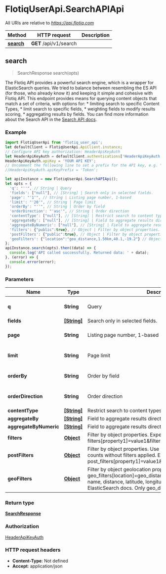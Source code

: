 # FlotiqUserApi.SearchAPIApi

All URIs are relative to *https://api.flotiq.com*

Method | HTTP request | Description
------------- | ------------- | -------------
[**search**](SearchAPIApi.md#search) | **GET** /api/v1/search | 



## search

> SearchResponse search(opts)



The Flotiq API provides a powerful search engine, which is a wrapper for ElasticSearch queries. We tried to balance between resembling the ES API (for those, who already know it) and keeping it simple and cohesive with Flotiq API. This endpoint provides means for querying content objects that match a set of criteria, with options for:   * limiting search to specific Content Types,  * limit search to specific fields,  * weighting fields to modify results scoring,  * aggregating results by fields.   You can find more information about the Search API in the [Search API docs](https://flotiq.com/docs/API/search/).

### Example

```javascript
import FlotiqUserApi from 'flotiq_user_api';
let defaultClient = FlotiqUserApi.ApiClient.instance;
// Configure API key authorization: HeaderApiKeyAuth
let HeaderApiKeyAuth = defaultClient.authentications['HeaderApiKeyAuth'];
HeaderApiKeyAuth.apiKey = 'YOUR API KEY';
// Uncomment the following line to set a prefix for the API key, e.g. "Token" (defaults to null)
//HeaderApiKeyAuth.apiKeyPrefix = 'Token';

let apiInstance = new FlotiqUserApi.SearchAPIApi();
let opts = {
  'q': "''", // String | Query
  'fields': ["null"], // [String] | Search only in selected fields.
  'page': "'1'", // String | Listing page number, 1-based
  'limit': "'20'", // String | Page limit
  'orderBy': "''", // String | Order by field
  'orderDirection': "'asc'", // String | Order direction
  'contentType': ["null"], // [String] | Restrict search to content types set
  'aggregateBy': ["null"], // [String] | Field to aggregate results direction (string fields only)
  'aggregateByNumeric': ["null"], // [String] | Field to aggregate results direction with numeric type
  'filters': {"public":true}, // Object | Filter by object properties. Expected format: filters[property1]=value1&filters[property2]=value2
  'postFilters': {"public":true}, // Object | Filter by object properties. Use it when you want aggregated counts without filters applied. Expected format: post_filters[property1]=value1&post_filters[property2]=value2
  'geoFilters': {"location":"geo_distance,1.50km,40.1,-19.2"} // Object | Filter by object geolocation properties. Example value: geo_filters[location]=geo_distance,1.50km,40.1,-19.2 (filter name, distance, latitude, longitude). For more information see ElasticSearch docs. Only geo_distance query is supported.
};
apiInstance.search(opts).then((data) => {
  console.log('API called successfully. Returned data: ' + data);
}, (error) => {
  console.error(error);
});

```

### Parameters


Name | Type | Description  | Notes
------------- | ------------- | ------------- | -------------
 **q** | **String**| Query | [optional] [default to &#39;&#39;]
 **fields** | [**[String]**](String.md)| Search only in selected fields. | [optional] 
 **page** | **String**| Listing page number, 1-based | [optional] [default to &#39;1&#39;]
 **limit** | **String**| Page limit | [optional] [default to &#39;20&#39;]
 **orderBy** | **String**| Order by field | [optional] [default to &#39;&#39;]
 **orderDirection** | **String**| Order direction | [optional] [default to &#39;asc&#39;]
 **contentType** | [**[String]**](String.md)| Restrict search to content types set | [optional] 
 **aggregateBy** | [**[String]**](String.md)| Field to aggregate results direction (string fields only) | [optional] 
 **aggregateByNumeric** | [**[String]**](String.md)| Field to aggregate results direction with numeric type | [optional] 
 **filters** | [**Object**](.md)| Filter by object properties. Expected format: filters[property1]&#x3D;value1&amp;filters[property2]&#x3D;value2 | [optional] 
 **postFilters** | [**Object**](.md)| Filter by object properties. Use it when you want aggregated counts without filters applied. Expected format: post_filters[property1]&#x3D;value1&amp;post_filters[property2]&#x3D;value2 | [optional] 
 **geoFilters** | [**Object**](.md)| Filter by object geolocation properties. Example value: geo_filters[location]&#x3D;geo_distance,1.50km,40.1,-19.2 (filter name, distance, latitude, longitude). For more information see ElasticSearch docs. Only geo_distance query is supported. | [optional] 

### Return type

[**SearchResponse**](SearchResponse.md)

### Authorization

[HeaderApiKeyAuth](../README.md#HeaderApiKeyAuth)

### HTTP request headers

- **Content-Type**: Not defined
- **Accept**: application/json

